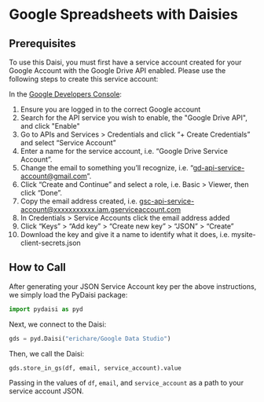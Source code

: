 # Google Spreadsheets with Daisies

## Prerequisites

To use this Daisi, you must first have a service account created for your Google Account with the Google Drive API enabled. Please use the following steps to create this service account:

In the [Google Developers Console](https://console.cloud.google.com/apis/dashboard):

1. Ensure you are logged in to the correct Google account
2. Search for the API service you wish to enable, the "Google Drive API", and click "Enable"
3. Go to APIs and Services > Credentials and click “+ Create Credentials” and select “Service Account”
4. Enter a name for the service account, i.e. “Google Drive Service Account”.
5. Change the email to something you’ll recognize, i.e. “gd-api-service-account@gmail.com”.
6. Click “Create and Continue” and select a role, i.e. Basic > Viewer, then click “Done”.
7. Copy the email address created, i.e. gsc-api-service-account@xxxxxxxxxxx.iam.gserviceaccount.com
8. In Credentials > Service Accounts click the email address added
9. Click “Keys” > “Add key” > “Create new key” > “JSON” > “Create”
10. Download the key and give it a name to identify what it does, i.e. mysite-client-secrets.json

## How to Call

After generating your JSON Service Account key per the above instructions, we simply load the PyDaisi package:

```python
import pydaisi as pyd
```

Next, we connect to the Daisi:

```python
gds = pyd.Daisi("erichare/Google Data Studio")
```

Then, we call the Daisi:

```python
gds.store_in_gs(df, email, service_account).value
```

Passing in the values of `df`, `email`, and `service_account` as a path to your service account JSON.
